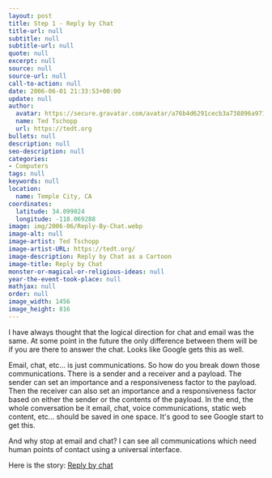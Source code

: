 ```yaml
---
layout: post
title: Step 1 - Reply by Chat
title-url: null
subtitle: null
subtitle-url: null
quote: null
excerpt: null
source: null
source-url: null
call-to-action: null
date: 2006-06-01 21:33:53+00:00
update: null
author:
  avatar: https://secure.gravatar.com/avatar/a76b4d6291cecb3a738896a971bfb903?s=512&d=mp&r=g
  name: Ted Tschopp
  url: https://tedt.org
bullets: null
description: null
seo-description: null
categories:
- Computers
tags: null
keywords: null
location:
  name: Temple City, CA
coordinates:
  latitude: 34.099024
  longitude: -118.069288
image: img/2006-06/Reply-By-Chat.webp
image-alt: null
image-artist: Ted Tschopp
image-artist-URL: https://tedt.org/
image-description: Reply by Chat as a Cartoon
image-title: Reply by Chat
monster-or-magical-or-religious-ideas: null
year-the-event-took-place: null
mathjax: null
order: null
image_width: 1456
image_height: 816
---
```

I have always thought that the logical direction for chat and email was the same. At some point in the future the only difference between them will be if you are there to answer the chat. Looks like Google gets this as well.

Email, chat, etc… is just communications. So how do you break down those communications. There is a sender and a receiver and a payload. The sender can set an importance and a responsiveness factor to the payload. Then the receiver can also set an importance and a responsiveness factor based on either the sender or the contents of the payload. In the end, the whole conversation be it email, chat, voice communications, static web content, etc… should be saved in one space. It's good to see Google start to get this.

And why stop at email and chat? I can see all communications which need human points of contact using a universal interface.

Here is the story: [Reply by chat](http://googleblog.blogspot.com/2006/06/reply-by-chat.html)
